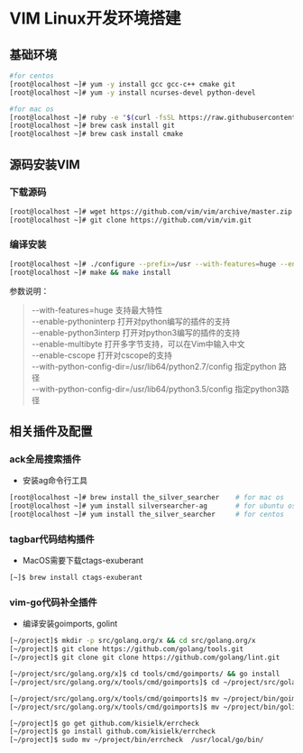 # VIM Linux开发环境搭建

## 基础环境
```Bash
#for centos
[root@localhost ~]# yum -y install gcc gcc-c++ cmake git
[root@localhost ~]# yum -y install ncurses-devel python-devel
```
```Bash
#for mac os
[root@localhost ~]# ruby -e "$(curl -fsSL https://raw.githubusercontent.com/Homebrew/install/master/install)"
[root@localhost ~]# brew cask install git
[root@localhost ~]# brew cask install cmake
```

## 源码安装VIM
### 下载源码
```Bash
[root@localhost ~]# wget https://github.com/vim/vim/archive/master.zip 或
[root@localhost ~]# git clone https://github.com/vim/vim.git
```

### 编译安装
```Bash
[root@localhost ~]# ./configure --prefix=/usr --with-features=huge --enable-fontset --disable-selinux  --enable-cscope --enable-multibyte --enable-pythoninterp --with-python-config-dir=/usr/lib64/python2.7/config/
[root@localhost ~]# make && make install
```

参数说明：<br>
>--with-features=huge    支持最大特性 <br>
>--enable-pythoninterp   打开对python编写的插件的支持 <br>
>--enable-python3interp  打开对python3编写的插件的支持 <br>
>--enable-multibyte      打开多字节支持，可以在Vim中输入中文 <br>
>--enable-cscope         打开对cscope的支持 <br>
>--with-python-config-dir=/usr/lib64/python2.7/config 指定python 路径 <br>
>--with-python-config-dir=/usr/lib64/python3.5/config 指定python3路径 <br>

## 相关插件及配置
### ack全局搜索插件
* 安装ag命令行工具
```Bash
[root@localhost ~]# brew install the_silver_searcher    # for mac os
[root@localhost ~]# yum install silversearcher-ag       # for ubuntu os
[root@localhost ~]# yum install the_silver_searcher     # for centos
```

### tagbar代码结构插件
* MacOS需要下载ctags-exuberant
```Bash
[~]$ brew install ctags-exuberant
```

### vim-go代码补全插件
* 编译安装goimports, golint
```Bash
[~/project]$ mkdir -p src/golang.org/x && cd src/golang.org/x
[~/project]$ git clone https://github.com/golang/tools.git
[~/project]$ git clone git clone https://github.com/golang/lint.git

[~/project/src/golang.org/x]$ cd tools/cmd/goimports/ && go install
[~/project/src/golang.org/x/tools/cmd/goimports]$ cd ~/project/src/golang.org/x/lint/golint/ && go install

[~/project/src/golang.org/x/tools/cmd/goimports]$ mv ~/project/bin/goimports /usr/local/go/bin/
[~/project/src/golang.org/x/tools/cmd/goimports]$ mv ~/project/bin/golint /usr/local/go/bin/

[~/project]$ go get github.com/kisielk/errcheck
[~/project]$ go install github.com/kisielk/errcheck
[~/project]$ sudo mv ~/project/bin/errcheck  /usr/local/go/bin/
```


